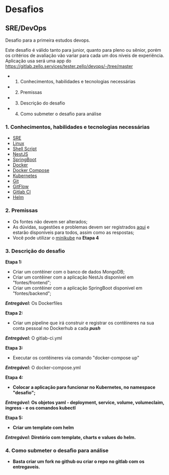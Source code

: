 # Desafios
## SRE/DevOps

Desafio para a primeira estudos devops.

Este desafio é válido tanto para junior, quanto para pleno ou sênior, porém os critérios de avaliação vão variar para cada um dos níveis de experiência.
Aplicação usa será uma app do https://gitlab.zello.services/tester.zello/devops/-/tree/master

* 1. Conhecimentos, habilidades e tecnologias necessárias
* 2. Premissas
* 3. Descrição do desafio
* 4. Como submeter o desafio para análise

### 1. Conhecimentos, habilidades e tecnologias necessárias

* [SRE](https://sre.google/)
* [Linux](https://www.guiafoca.org/)
* [Shell Script](https://www.telecom.uff.br/pet/petws/downloads/apostilas/LINUX.pdf)
* [NestJS](https://nestjs.com/)
* [SpringBoot](https://spring.io/projects/spring-boot)
* [Docker](https://www.docker.com/)
* [Docker Compose](https://docs.docker.com/compose/)
* [Kubernetes](https://kubernetes.io/)
* [Git](https://git-scm.com/)
* [GitFlow](https://www.atlassian.com/br/git/tutorials/comparing-workflows/gitflow-workflow)
* [Gitlab CI](https://docs.gitlab.com/ce/ci/)
* [Helm](https://helm.sh/docs/intro/)

### 2. Premissas

* Os fontes não devem ser alterados;
* As dúvidas, sugestões e problemas devem ser registrados [aqui](https://github.com/thiagoinacioalves/lab-devops/issues) e estarão disponíveis para todos, assim como as respostas;
* Você pode utilizar o [minikube](https://kubernetes.io/pt-br/docs/tutorials/hello-minikube/) na <b>Etapa 4</b>

### 3. Descrição do desafio

<b>Etapa 1:</b>
* Criar um contêiner com o banco de dados MongoDB; 
* Criar um contêiner com a aplicação NestJs disponivel em "fontes/frontend"; 
* Criar um contêiner com a aplicação SpringBoot disponivel em "fontes/backend"; 

_**Entregável:**_ Os Dockerfiles

<b>Etapa 2:</b>
* Criar um pipeline que irá construir e registrar os contêineres na sua conta pessoal no Dockerhub a cada _**push**_ 

_**Entregável:**_ O gitlab-ci.yml

<b>Etapa 3:</b>
* Executar os contêineres via comando "docker-compose up"

_**Entregável:**_ O docker-compose.yml

<b>Etapa 4:<b>
* Colocar a aplicação para funcionar no Kubernetes, no namespace "desafio";

_**Entregável:**_ Os objetos yaml - deployment, service, volume, volumeclaim, ingress - e os comandos kubectl

<b>Etapa 5:</b>
* Criar um template com helm 

_**Entregável:**_ Diretório com template, charts e values do helm.

### 4. Como submeter o desafio para análise

* Basta criar um fork no github ou criar o repo no gitlab com os entregaveis.
